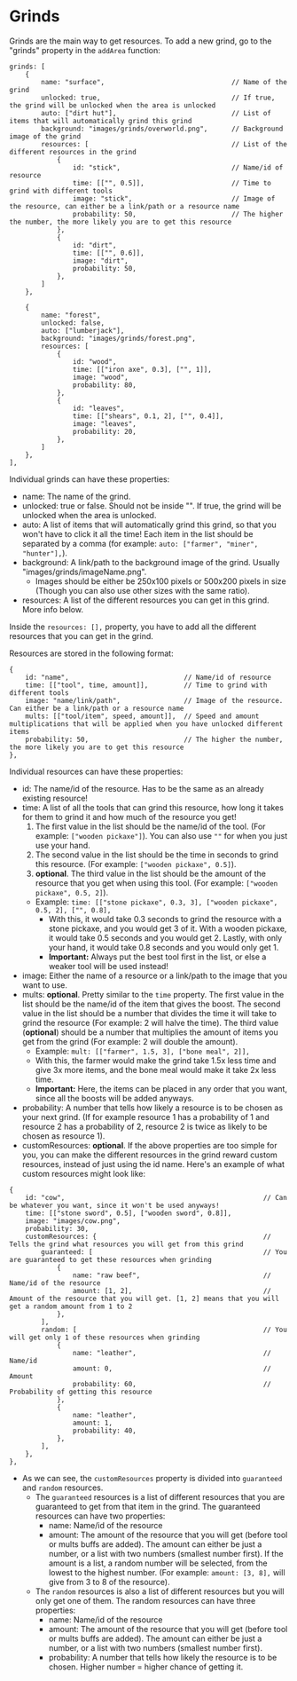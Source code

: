 # Grinds

Grinds are the main way to get resources. To add a new grind, go to the "grinds" property in the `addArea` function:

```
grinds: [
    {
        name: "surface",                                // Name of the grind
        unlocked: true,                                 // If true, the grind will be unlocked when the area is unlocked
        auto: ["dirt hut"],                             // List of items that will automatically grind this grind
        background: "images/grinds/overworld.png",      // Background image of the grind
        resources: [                                    // List of the different resources in the grind
            {
                id: "stick",                            // Name/id of resource        
                time: [["", 0.5]],                      // Time to grind with different tools
                image: "stick",                         // Image of the resource, can either be a link/path or a resource name
                probability: 50,                        // The higher the number, the more likely you are to get this resource
            },
            {
                id: "dirt",
                time: [["", 0.6]],
                image: "dirt",
                probability: 50,
            },
        ]
    },

    {
        name: "forest",
        unlocked: false,
        auto: ["lumberjack"],
        background: "images/grinds/forest.png",
        resources: [
            {
                id: "wood",     
                time: [["iron axe", 0.3], ["", 1]],
                image: "wood",
                probability: 80,
            },
            {
                id: "leaves",
                time: [["shears", 0.1, 2], ["", 0.4]],
                image: "leaves",
                probability: 20,
            },
        ]
    },
],
```

Individual grinds can have these properties:

 - name: The name of the grind.
 - unlocked: true or false. Should not be inside "". If true, the grind will be unlocked when the area is unlocked.
 - auto: A list of items that will automatically grind this grind, so that you won't have to click it all the time! Each item in the list should be separated by a comma (for example: `auto: ["farmer", "miner", "hunter"],`).
 - background: A link/path to the background image of the grind. Usually "images/grinds/imageName.png".
   - Images should be either be 250x100 pixels or 500x200 pixels in size (Though you can also use other sizes with the same ratio).
 - resources: A list of the different resources you can get in this grind. More info below.

Inside the `resources: [],` property, you have to add all the different resources that you can get in the grind.


Resources are stored in the following format:
```
{
    id: "name",                             // Name/id of resource        
    time: [["tool", time, amount]],         // Time to grind with different tools
    image: "name/link/path",                // Image of the resource. Can either be a link/path or a resource name
    mults: [["tool/item", speed, amount]],  // Speed and amount multiplications that will be applied when you have unlocked different items
    probability: 50,                        // The higher the number, the more likely you are to get this resource
},
```

Individual resources can have these properties:

 - id: The name/id of the resource. Has to be the same as an already existing resource!
 - time: A list of all the tools that can grind this resource, how long it takes for them to grind it and how much of the resource you get!
   1. The first value in the list should be the name/id of the tool. (For example: `["wooden pickaxe"]`). You can also use `""` for when you just use your hand.
   2. The second value in the list should be the time in seconds to grind this resource. (For example: `["wooden pickaxe", 0.5]`).
   3. **optional**. The third value in the list should be the amount of the resource that you get when using this tool. (For example: `["wooden pickaxe", 0.5, 2]`).
   - Example: `time: [["stone pickaxe", 0.3, 3], ["wooden pickaxe", 0.5, 2], ["", 0.8],`
     - With this, it would take 0.3 seconds to grind the resource with a stone pickaxe, and you would get 3 of it. With a wooden pickaxe, it would take 0.5 seconds and you would get 2. Lastly, with only your hand, it would take 0.8 seconds and you would only get 1.
     - **Important:** Always put the best tool first in the list, or else a weaker tool will be used instead!
 - image: Either the name of a resource or a link/path to the image that you want to use.
 - mults: **optional**. Pretty similar to the `time` property. The first value in the list should be the name/id of the item that gives the boost. The second value in the list should be a number that divides the time it will take to grind the resource (For example: 2 will halve the time). The third value (**optional**) should be a number that multiplies the amount of items you get from the grind (For example: 2 will double the amount).
   - Example: `mult: [["farmer", 1.5, 3], ["bone meal", 2]],`
   - With this, the farmer would make the grind take 1.5x less time and give 3x more items, and the bone meal would make it take 2x less time.
   - **Important:** Here, the items can be placed in any order that you want, since all the boosts will be added anyways.
 - probability: A number that tells how likely a resource is to be chosen as your next grind. (If for example resource 1 has a probability of 1 and resource 2 has a probability of 2, resource 2 is twice as likely to be chosen as resource 1).
 - customResources: **optional**. If the above properties are too simple for you, you can make the different resources in the grind reward custom resources, instead of just using the id name. Here's an example of what custom resources might look like:

```
{
    id: "cow",                                                  // Can be whatever you want, since it won't be used anyways!
    time: [["stone sword", 0.5], ["wooden sword", 0.8]],
    image: "images/cow.png",
    probability: 30,
    customResources: {                                          // Tells the grind what resources you will get from this grind
        guaranteed: [                                           // You are guaranteed to get these resources when grinding
            {
                name: "raw beef",                               // Name/id of the resource
                amount: [1, 2],                                 // Amount of the resource that you will get. [1, 2] means that you will get a random amount from 1 to 2
            },
        ],
        random: [                                               // You will get only 1 of these resources when grinding
            {
                name: "leather",                                // Name/id
                amount: 0,                                      // Amount
                probability: 60,                                // Probability of getting this resource
            },
            {
                name: "leather",
                amount: 1,
                probability: 40,
            },
        ],
    },
},
```

 - As we can see, the `customResources` property is divided into `guaranteed` and `random` resources.
   - The `guaranteed` resources is a list of different resources that you are guaranteed to get from that item in the grind. The guaranteed resources can have two properties:
     - name: Name/id of the resource
     - amount: The amount of the resource that you will get (before tool or mults buffs are added). The amount can either be just a number, or a list with two numbers (smallest number first). If the amount is a list, a random number will be selected, from the lowest to the highest number. (For example: `amount: [3, 8],` will give from 3 to 8 of the resource).
   - The `random` resources is also a list of different resources but you will only get one of them. The random resources can have three properties:
     - name: Name/id of the resource
     - amount: The amount of the resource that you will get (before tool or mults buffs are added). The amount can either be just a number, or a list with two numbers (smallest number first).
     - probability: A number that tells how likely the resource is to be chosen. Higher number = higher chance of getting it.